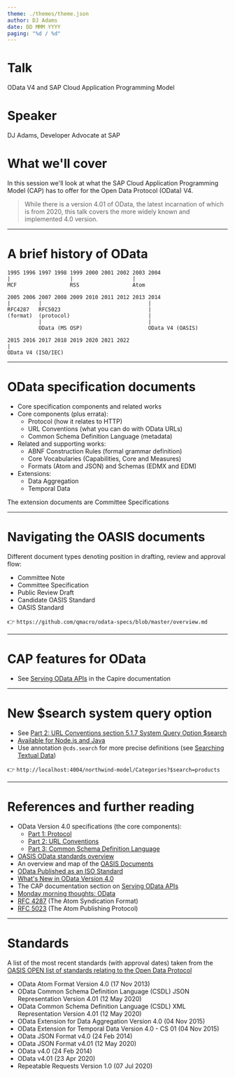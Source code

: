 ```yaml
---
theme: ./themes/theme.json
author: DJ Adams
date: DD MMM YYYY
paging: "%d / %d"
---
```


# Talk

OData V4 and SAP Cloud Application Programming Model

# Speaker

DJ Adams, Developer Advocate at SAP

# What we'll cover

In this session we'll look at what the SAP Cloud Application Programming Model (CAP) has to offer for the Open Data Protocol (OData) V4.

> While there is a version 4.01 of OData, the latest incarnation of which is from 2020, this talk covers the more widely known and implemented 4.0 version.

---

# A brief history of OData

```text
1995 1996 1997 1998 1999 2000 2001 2002 2003 2004
|                   |                   |
MCF                 RSS                 Atom

2005 2006 2007 2008 2009 2010 2011 2012 2013 2014
|         |                                  |
RFC4287   RFC5023                            |
(format)  (protocol)                         |
          |                                  |
          OData (MS OSP)                     OData V4 (OASIS)

2015 2016 2017 2018 2019 2020 2021 2022
|
OData V4 (ISO/IEC)
```

<!--
OASIS's stewardship of the OData standard and the eventual submission to ISO/IEC meant a more structured set of standards documents and documentation process, leading to greater clarity and accuracy, but perhaps at the cost of complexity and more formal language.

SAP is a key member of the OASIS OData Technical Committee.
-->

---

# OData specification documents

* Core specification components and related works
* Core components (plus errata):
  * Protocol (how it relates to HTTP)
  * URL Conventions (what you can do with OData URLs)
  * Common Schema Definition Language (metadata)
* Related and supporting works:
  * ABNF Construction Rules (formal grammar definition)
  * Core Vocabularies (Capabilities, Core and Measures)
  * Formats (Atom and JSON) and Schemas (EDMX and EDM)
* Extensions:
  * Data Aggregation
  * Temporal Data

The extension documents are Committee Specifications

---

# Navigating the OASIS documents

Different document types denoting position in drafting, review and approval flow:

* Committee Note
* Committee Specification
* Public Review Draft
* Candidate OASIS Standard
* OASIS Standard

👉 `https://github.com/qmacro/odata-specs/blob/master/overview.md`

---

# CAP features for OData

* See [Serving OData APIs](https://cap.cloud.sap/docs/advanced/odata) in the Capire documentation

---

# New $search system query option

* See [Part 2: URL Conventions section 5.1.7 System Query Option $search](http://docs.oasis-open.org/odata/odata/v4.0/errata03/os/complete/part2-url-conventions/odata-v4.0-errata03-os-part2-url-conventions-complete.html#_Toc453752364)
* [Available for Node.js and Java](https://cap.cloud.sap/docs/advanced/odata#overview)
* Use annotation `@cds.search` for more precise definitions (see [Searching Textual Data](https://cap.cloud.sap/docs/guides/providing-services#searching-data))

👉 `http://localhost:4004/northwind-model/Categories?$search=products`

---

# References and further reading

* OData Version 4.0 specifications (the core components):
  * [Part 1: Protocol](http://docs.oasis-open.org/odata/odata/v4.0/odata-v4.0-part1-protocol.html)
  * [Part 2: URL Conventions](http://docs.oasis-open.org/odata/odata/v4.0/odata-v4.0-part2-url-conventions.html)
  * [Part 3: Common Schema Definition Language](http://docs.oasis-open.org/odata/odata/v4.0/odata-v4.0-part3-csdl.html)
* [OASIS OData standards overview](https://www.oasis-open.org/standards/#odatav4.0)
* An overview and map of the [OASIS Documents](https://github.com/qmacro/odata-specs/blob/master/overview.md)
* [OData Published as an ISO Standard](https://www.odata.org/blog/OData-Published-as-an-ISO-Standard/)
* [What's New in OData Version 4.0](http://docs.oasis-open.org/odata/new-in-odata/v4.0/new-in-odata-v4.0.html)
* The CAP documentation section on [Serving OData APIs](https://cap.cloud.sap/docs/advanced/odata)
* [Monday morning thoughts: OData](https://blogs.sap.com/2018/08/20/monday-morning-thoughts-odata/)
* [RFC 4287](https://datatracker.ietf.org/doc/html/rfc4287) (The Atom Syndication Format)
* [RFC 5023](https://www.rfc-editor.org/rfc/rfc5023.html) (The Atom Publishing Protocol)

---

# Standards

A list of the most recent standards (with approval dates) taken from the [OASIS OPEN list of standards relating to the Open Data Protocol](https://www.oasis-open.org/standards/#odatav4.0)

* OData Atom Format Version 4.0 (17 Nov 2013)
* OData Common Schema Definition Language (CSDL) JSON Representation Version 4.01 (12 May 2020)
* OData Common Schema Definition Language (CSDL) XML Representation Version 4.01 (12 May 2020)
* OData Extension for Data Aggregation Version 4.0 (04 Nov 2015)
* OData Extension for Temporal Data Version 4.0 - CS 01 (04 Nov 2015)
* OData JSON Format v4.0 (24 Feb 2014)
* OData JSON Format v4.01 (12 May 2020)
* OData v4.0 (24 Feb 2014)
* OData v4.01 (23 Apr 2020)
* Repeatable Requests Version 1.0 (07 Jul 2020)

